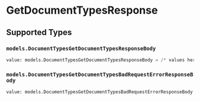 # GetDocumentTypesResponse


## Supported Types

### `models.DocumentTypesGetDocumentTypesResponseBody`

```python
value: models.DocumentTypesGetDocumentTypesResponseBody = /* values here */
```

### `models.DocumentTypesGetDocumentTypesBadRequestErrorResponseBody`

```python
value: models.DocumentTypesGetDocumentTypesBadRequestErrorResponseBody = /* values here */
```


